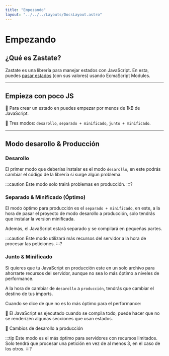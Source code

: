 ```yaml
---
title: "Empezando"
layout: "../../../Layouts/DocsLayout.astro"
---
```

# Empezando

## ¿Qué es Zastate?

Zastate es una librería para manejar estados con JavaScript. En esta, puedes [pasar estados](#usar-esm) (con sus valores) usando EcmaScript Modules.

---

## Empieza con poco JS

📲 Para crear un estado en puedes empezar por menos de 1kB de JavaScript.

📲 Tres modos: `desarollo`, `separado + minificado`, `junto + minificado`.

---

## Modo desarollo & Producción

### Desarollo 

El primer modo que deberías instalar es el modo `desarollo`, en este podrás cambiar el código de la librería si surge algún problema.

:::caution
Este modo solo trairá problemas en producción.
:::?

### Separado & Minificado (Óptimo)

El modo óptimo para producción es el `separado + minificado`, en este, a la hora de pasar el proyecto de modo desarollo a producción, solo tendrás que instalar la version minificada.

Además, el JavaScript estará separado y se compilará en pequeñas partes.

:::caution
Este modo utilizará más recursos del servidor a la hora de procesar las peticiones.
:::?

### Junto & Minificado

Si quieres que tu JavaScript en producción este en un solo archivo para ahorrarte recursos del servidor, aunque no sea lo más óptimo a niveles de performance.

A la hora de cambiar de `desarollo` a `producción`, tendrás que cambiar el destino de tus imports.

Cuando se dice de que no es lo más óptimo para el performance:

🐢 El JavaScript es ejecutado cuando se compila todo, puede hacer que no se renderizén algunas secciones que usan estados.

🐢 Cambios de desarollo a producción

:::tip
Este modo es el más óptimo para servidores con recursos limitados. Solo tendrá que procesar una petición en vez de al menos 3, en el caso de los otros.
:::?